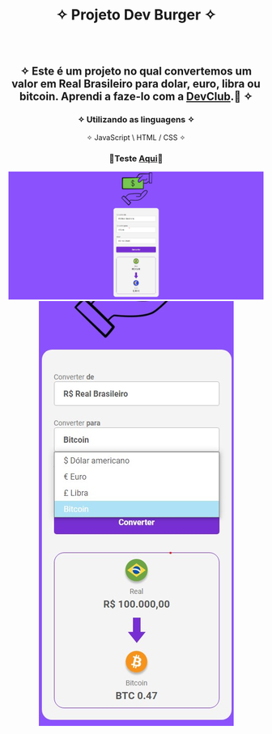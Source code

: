 <div align="center">
  
# ✧ Projeto Dev Burger ✧
<br> <br>

## ✧ Este é um projeto no qual convertemos um valor em Real Brasileiro para dolar, euro, libra ou bitcoin. Aprendi a faze-lo com a <a href="https://rodolfomori.com.br/devclub/" target="_blank">DevClub</a>.🚀 ✧

### ✧ Utilizando as linguagens ✧
✧ JavaScript \ HTML / CSS ✧
### <p>👾Teste <a href="https://deyvissonrobert.github.io/Projeto-4-Convert-Money/" target="_blank">Aqui</a>👾</p>
  </div>

<div align="center" display="inline-block">
<img  alt="imagem do projeto no desktop" src="https://github.com/DeyvissonRobert/Projeto-4-Convert-Money/blob/main/assets/Desktop%20Convert%20Money.jpg">
<img alt="imagem do projeto no mobile" src="https://github.com/DeyvissonRobert/Projeto-4-Convert-Money/blob/main/assets/Mobile%20Convert%20Money.jpg">
</div>

